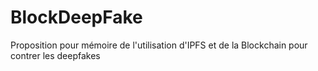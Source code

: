 # BlockDeepFake
Proposition pour mémoire de l'utilisation d'IPFS et de la Blockchain pour contrer les deepfakes
